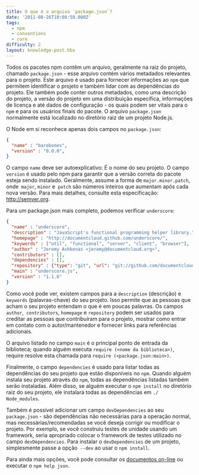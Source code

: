 ```yaml
---
title: O que é o arquivo `package.json`?
date: '2011-08-26T10:08:50.000Z'
tags:
  - npm
  - conventions
  - core
difficulty: 2
layout: knowledge-post.hbs
---
```


Todos os pacotes npm contêm um arquivo, geralmente na raiz do projeto, chamado `package.json` - esse arquivo contém vários metadados relevantes para o projeto. Este arquivo é usado para fornecer informações ao `npm` que permitem identificar o projeto e também lidar com as dependências do projeto. Ele também pode conter outros metadados, como uma descrição do projeto, a versão do projeto em uma distribuição específica, informações de licença e até dados de configuração - os quais podem ser vitais para o `npm` e para os usuários finais do pacote. O arquivo `package.json` normalmente está localizado no diretório raiz de um projeto Node.js.

O Node em si reconhece apenas dois campos no `package.json`:

```json
{
  "name" : "barebones",
  "version" : "0.0.0",
}
```

O campo `name` deve ser autoexplicativo: É o nome do seu projeto. O campo `version` é usado pelo npm para garantir que a versão correta do pacote esteja sendo instalado. Geralmente, assume a forma de `major.minor.patch`, onde` major`, `minor` e` patch` são números inteiros que aumentam após cada nova versão. Para mais detalhes, consulte esta especificação: http://semver.org.

Para um package.json mais completo, podemos verificar `underscore`:

```json
{
  "name" : "underscore",
  "description" : "JavaScript's functional programming helper library.",
  "homepage" : "http://documentcloud.github.com/underscore/",
  "keywords" : ["util", "functional", "server", "client", "browser"],
  "author" : "Jeremy Ashkenas <jeremy@documentcloud.org>",
  "contributors" : [],
  "dependencies" : [],
  "repository" : {"type": "git", "url": "git://github.com/documentcloud/underscore.git"},
  "main" : "underscore.js",
  "version" : "1.1.6"
}
```

Como você pode ver, existem campos para a `description` (descrição) e `keywords` (palavras-chave) do seu projeto. Isso permite que as pessoas que acham o seu projeto entendam o que é em poucas palavras. Os campos `author`,` contributors`, `homepage` e `repository` podem ser usados ​​para creditar as pessoas que contribuíram para o projeto, mostrar como entrar em contato com o autor/mantenedor e fornecer links para referências adicionais.

O arquivo listado no campo `main` é o principal ponto de entrada da biblioteca; quando alguém executa `require (<nome da biblioteca>)`, require resolve esta chamada para `require (<package.json:main>)`.

Finalmente, o campo `dependencies` é usado para listar todas as dependências do seu projeto que estão disponíveis no `npm`. Quando alguém instala seu projeto através do `npm`, todas as dependências listadas também serão instaladas. Além disso, se alguém executar o `npm install` no diretório raiz do seu projeto, ele instalará todas as dependências em `./ Node_modules`.

Também é possível adicionar um campo `devDependencies` ao seu `package.json` - são dependências não necessárias para a operação normal, mas necessárias/recomendadas se você deseja corrigir ou modificar o projeto. Por exemplo, se você construiu testes de unidade usando um framework, seria apropriado colocar o framework de testes utilizado no campo `devDependencies`. Para instalar o `devDependencies` de um projeto, simplesmente passe a opção` --dev` ao usar o `npm install`.

Para ainda mais opções, você pode consultar os [documentos on-line](https://github.com/npm/npm/blob/master/doc/files/package.json.md) ou executar o `npm help json`.
